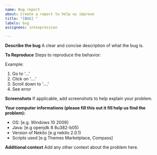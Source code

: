 ```yaml
---
name: Bug report
about: Create a report to help us improve
title: "[BUG] "
labels: bug
assignees: intexpression

---
```


**Describe the bug**
A clear and concise description of what the bug is.

**To Reproduce**
Steps to reproduce the behavior:

Example:

1. Go to '...'
2. Click on '....'
3. Scroll down to '....'
4. See error


**Screenshots**
If applicable, add screenshots to help explain your problem.

**Your computer informations (please fill this out it fill help us find the problem):**
 - OS: [e.g. Windows 10 2009]
 - Java: [e.g  openjdk 8 8u382-b05)
 - Version of Nekito [e.g nekito 2.0.1)
 - Scripts used [e.g Themes Marketplace, Compass]



**Additional context**
Add any other context about the problem here.
